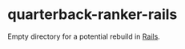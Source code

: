 # quarterback-ranker-rails
Empty directory for a potential rebuild in [Rails](http://rubyonrails.org/).
